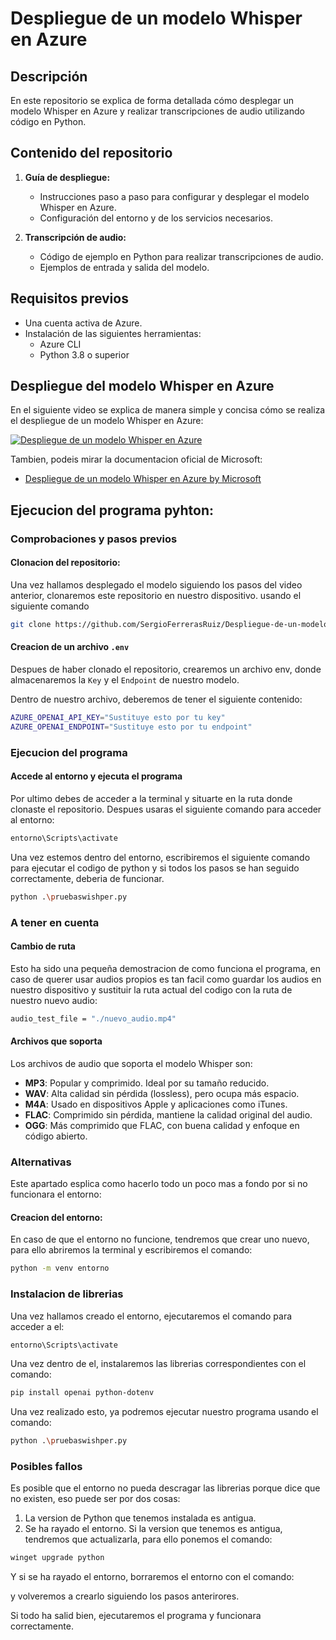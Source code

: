 # Despliegue de un modelo Whisper en Azure

## Descripción
En este repositorio se explica de forma detallada cómo desplegar un modelo Whisper en Azure y realizar transcripciones de audio utilizando código en Python.

## Contenido del repositorio

1. **Guía de despliegue:**
   - Instrucciones paso a paso para configurar y desplegar el modelo Whisper en Azure.
   - Configuración del entorno y de los servicios necesarios.

2. **Transcripción de audio:**
   - Código de ejemplo en Python para realizar transcripciones de audio.
   - Ejemplos de entrada y salida del modelo.

## Requisitos previos

- Una cuenta activa de Azure.
- Instalación de las siguientes herramientas:
  - Azure CLI
  - Python 3.8 o superior

## Despliegue del modelo Whisper en Azure

En el siguiente video se explica de manera simple y concisa cómo se realiza el despliegue de un modelo Whisper en Azure:

[![Despliegue de un modelo Whisper en Azure](https://img.youtube.com/vi/fYBEPDGDJyQ/hqdefault.jpg)](https://www.youtube.com/watch?v=fYBEPDGDJyQ)


Tambien, podeis mirar la documentacion oficial de Microsoft:
- [Despliegue de un modelo Whisper en Azure by Microsoft]( https://learn.microsoft.com/es-es/azure/ai-services/openai/how-to/create-resource?pivots=web-portal)



## Ejecucion del programa pyhton:
### Comprobaciones y pasos previos
#### Clonacion del repositorio:
Una vez hallamos desplegado el modelo siguiendo los pasos del video anterior, clonaremos este repositorio en nuestro dispositivo. usando el siguiente comando

```bash
git clone https://github.com/SergioFerrerasRuiz/Despliegue-de-un-modelo-Whisper-en-Azure.git
```
#### Creacion de un archivo ``.env``
Despues de haber clonado el repositorio, crearemos un archivo env, donde almacenaremos la ``Key`` y el ``Endpoint`` de nuestro modelo.

Dentro de nuestro archivo, deberemos de tener el siguiente contenido:
```bash 
AZURE_OPENAI_API_KEY="Sustituye esto por tu key"
AZURE_OPENAI_ENDPOINT="Sustituye esto por tu endpoint"
```
### Ejecucion del programa
#### Accede al entorno y ejecuta el programa
Por ultimo debes de acceder a la terminal y situarte en la ruta donde clonaste el repositorio.
Despues usaras el siguiente comando para acceder al entorno:
```bash 
entorno\Scripts\activate
```

Una vez estemos dentro del entorno, escribiremos el siguiente comando para ejecutar el codigo de python y si todos los pasos se han seguido correctamente, deberia de funcionar.
```bash 
python .\pruebaswishper.py
```

### A tener en cuenta
#### Cambio de ruta
Esto ha sido una pequeña demostracion de como funciona el programa, en caso de querer usar audios propios es tan facil como guardar los audios en nuestro dispositivo y sustituir la ruta actual del codigo con la ruta de nuestro nuevo audio:
```bash 
audio_test_file = "./nuevo_audio.mp4"
```
#### Archivos que soporta 
Los archivos de audio que soporta el modelo Whisper son:

- **MP3**: Popular y comprimido. Ideal por su tamaño reducido.
- **WAV**: Alta calidad sin pérdida (lossless), pero ocupa más espacio.
- **M4A**: Usado en dispositivos Apple y aplicaciones como iTunes.
- **FLAC**: Comprimido sin pérdida, mantiene la calidad original del audio.
- **OGG**: Más comprimido que FLAC, con buena calidad y enfoque en código abierto.


### Alternativas
Este apartado esplica como hacerlo todo un poco mas a fondo por si no funcionara el entorno:
#### Creacion del entorno:
En caso de que el entorno no funcione, tendremos que crear uno nuevo, para ello abriremos la terminal y escribiremos el comando:
```bash 
python -m venv entorno
```
### Instalacion de librerias
Una vez hallamos creado el entorno, ejecutaremos el comando para acceder a el:
```bash 
entorno\Scripts\activate
```
Una vez dentro de el, instalaremos las librerias correspondientes con el comando:
```bash 
pip install openai python-dotenv                                                            
```
Una vez realizado esto, ya podremos ejecutar nuestro programa usando el comando:
```bash 
python .\pruebaswishper.py
```
### Posibles fallos
Es posible que el entorno no pueda descragar las librerias porque dice que no existen, eso puede ser por dos cosas:
1. La version de Python que tenemos instalada es antigua.
2. Se ha rayado el entorno.
Si la version que tenemos es antigua, tendremos que actualizarla, para ello ponemos el comando:
```bash 
winget upgrade python
```
Y si se ha rayado el entorno, borraremos el entorno con el comando:

y volveremos a crearlo siguiendo los pasos anterirores.

Si todo ha salid bien, ejecutaremos el programa y funcionara correctamente.
